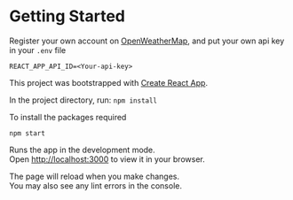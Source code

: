 
# Getting Started 

Register your own account on [OpenWeatherMap](https://openweathermap.org/),
and put your own api key in your `.env` file 

`REACT_APP_API_ID=<Your-api-key>`

This project was bootstrapped with [Create React App](https://github.com/facebook/create-react-app).


In the project directory, run:
`npm install`

To install the packages required

`npm start`

Runs the app in the development mode.\
Open [http://localhost:3000](http://localhost:3000) to view it in your browser.

The page will reload when you make changes.\
You may also see any lint errors in the console.

